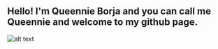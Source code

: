 **Hello! I'm Queennie Borja and you can call me Queennie and welcome to my github page.**
-----------------------------------------------------------------------------------------

![alt text]([image.jpg](https://volleybox.net/media/timg/8bjvczlpad_0.jpeg))
